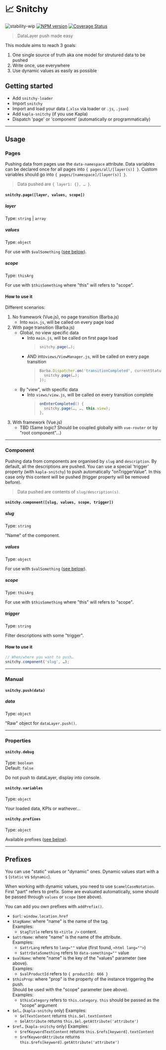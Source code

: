 # 📈 Snitchy

![stability-wip](https://img.shields.io/badge/stability-work_in_progress-lightgrey.svg?style=flat-square)
[![NPM version](https://img.shields.io/npm/v/snitchy.svg?style=flat-square)](https://www.npmjs.com/package/snitchy)
[![Coverage Status](https://img.shields.io/coveralls/thierrymichel/snitchy/master.svg?style=flat-square)](https://travis-ci.com/thierrymichel/snitchy)

> DataLayer push made easy

This module aims to reach 3 goals:

1. One single source of truth aka one model for strutured data to be pushed
2. Write once, use everywhere
3. Use dynamic values  as easily as possible

## Getting started

- Add `snitchy-loader`
- Import `snitchy`
- Import and load your data (`.xlsx` via loader or `.js`, `.json`)
- Add `kapla-snitchy` (if you use Kapla)
- Dispatch 'page' or 'component' (automatically or programmatically)

---

## Usage

### Pages

Pushing data from pages use the `data-namespace` attribute.
Data variables can be declared once for all pages into `{ pages/all/[layer(s)] }`.
Custom variables should go into `{ pages/[namespace]/[layer(s)] }`.

> Data pushed are `{ layer1: {}, … }`.

#### `snitchy.page([layer, values, scope])`

##### layer

Type: `string` | `array`

##### values

Type: `object`

For use with `$valSomething` ([see below](#prefixes)).

##### scope

Type: `thisArg`

For use with `$thisSomething` where "this" will refers to "scope".

#### How to use it

Different scenarios:

1. No framework (Vue.js), no page transition (Barba.js)
    - Into `main.js`, will be called on every page load
2. With page transition (Barba.js)
    - Global, no view specific data
        - Into `main.js`, will be called on first page load
            > ```js
            > snitchy.page(…);
            > ```
        - AND into`views/ViewManager.js`, will be called on every page transition
            > ```js
            > Barba.Dispatcher.on('transitionCompleted', currentStatus => {
            >   snitchy.page(…);
            > });
            > ```
    - By "view", with specific data
        - Into `views/view.js`, will be called on every transition complete
            > ```js
            > onEnterCompleted() {
            >   snitchy.page(…, …, this.view);
            > },
            > ```
3. With framework (Vue.js)
    - TBD (Same logic? Should be coupled globally with `vue-router` or by "root component"…)

---

### Component

Pushing data from components are organised by `slug` and `description`.
By default, all the descriptions are pushed.
You can use a special 'trigger' property (with `kapla-snitchy`) to push automatically "onTriggerValue".
In this case only this content will be pushed (trigger property will be removed before).

> Data pushed are contents of `slug/description(s)`.

#### `snitchy.component([slug, values, scope, trigger])`

##### slug

Type: `string`

"Name" of the component.

##### values

Type: `object`

For use with `$valSomething` ([see below](#prefixes)).

##### scope

Type: `thisArg`

For use with `$thisSomething` where "this" will refers to "scope".

##### trigger

Type: `string`

Filter descriptions with some "trigger".

#### How to use it

```js
// When/where you want to push…
snitchy.component('slug', …);
```

---

### Manual

#### `snitchy.push(data)`

##### data

Type: `object`

"Raw" object for `dataLayer.push()`.

---

### Properties

#### `snitchy.debug`

Type: `boolean`<br>
Default: `false`

Do not push to dataLayer, display into console.

#### `snitchy.variables`

Type: `object`

Your loaded data, KPIs or wathever…

#### `snitchy.prefixes`

Type: `object`

Available prefixes ([see below](#prefixes)).

---

## Prefixes

You can use "static" values or "dynamic" ones.
Dynamic values start with a `$` (`static` vs `$dynamic`).

When working with dynamic values, you need to use `$camelCaseNotation`.
First "part" refers to prefix.
Some are evaluated automatically, some should be passed through `values` or `scope` (see above).

You can add you own prefixes with `addPrefix()`.

- `$url`: `window.location.href`
- `$tagName`: where "name" is the name of the tag.<br>
    Examples:
    - `$tagTitle` refers to `<title />` content.
- `$attrName`: where "name" is the name of the attribute.<br>
    Examples:
    - `$attrLang` refers to `lang=""` value (first found, `<html lang="">`)
    - `$attrDataSomething` refers to `data-something=""` value
- `$valName`: where "name" is the key of the "values" parameter (see above).<br>
    Examples:
    - `$valProductId` refers to `{ productId: 666 }`
- `$thisProp`: where "prop" is the property of the instance triggering the push.<br>
    Should be used with the "scope" parameter (see above).<br>
    Examples:
    - `$thisCategory` refers to `this.category`. `this` should be passed as the "scope" argument
- `$el…` (`kapla-snitchy` only)
    Examples:
    - `$elTextContent` returns `this.$el.textContent`
    - `$elAttribute` returns `this.$el.getAttribute('attribute')`
- `$ref…` (`kapla-snitchy` only)
    Examples:
    - `$refKeywordTextContent` returns `this.$refs[keyword].textContent`
    - `$refKeywordAttribute` returns `this.$refs[keyword].getAttribute('attribute')`
